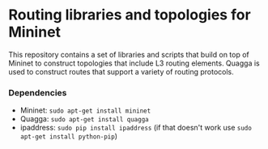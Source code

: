 Routing libraries and topologies for Mininet
========================================================

This repository contains a set of libraries and scripts that build on
top of Mininet to construct topologies that include L3 routing elements.
Quagga is used to construct routes that support a variety of routing
protocols. 

### Dependencies

- Mininet: `sudo apt-get install mininet`
- Quagga: `sudo apt-get install quagga`
- ipaddress: `sudo pip install ipaddress` (if that doesn't work use `sudo apt-get install python-pip`)


